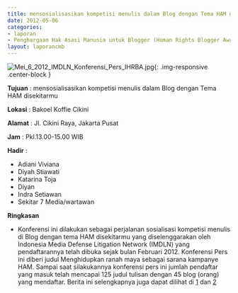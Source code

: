 ```yaml
---
title: mensosialisasikan kompetisi menulis dalam Blog dengan Tema HAM disekitarmu
date: 2012-05-06
categories:
- laporan
- Penghargaan Hak Asasi Manusia untuk Blogger (Human Rights Blogger Award)
layout: laporancmb
---
```



![Mei_6_2012_IMDLN_Konferensi_Pers_IHRBA.jpg](/uploads/Mei_6_2012_IMDLN_Konferensi_Pers_IHRBA.jpg){: .img-responsive .center-block }


**Tujuan** : mensosialisasikan kompetisi menulis dalam Blog dengan Tema HAM disekitarmu

**Lokasi** : Bakoel Koffie Cikini 

**Alamat** : Jl. Cikini Raya, Jakarta Pusat 

**Jam** : Pkl.13.00-15.00 WIB 

**Hadir** :
* Adiani Viviana
* Diyah Stiawati
* Katarina Toja
* Diyan
* Indra Setiawan
* Sekitar 7 Media/wartawan

**Ringkasan**  
* Konferensi ini dilakukan sebagai perjalanan sosialisasi kompetisi menulis di Blog dengan tema HAM disekitarmu yang diselenggarakan oleh Indonesia Media Defense Litigation Network (IMDLN) yang pendaftarannya telah dibuka sejak bulan Februari 2012. Konferensi Pers ini diberi judul Menghidupkan ranah maya sebagai sarana kampanye HAM. Sampai saat silakukannya konferensi pers ini jumlah pendaftar yang masuk telah mencapai 125 judul tulisan dengan 45 blog (orang) yang mendaftar. Berita ini selengkapnya juga dapat dilihat di [1](http://www.hamblogger.org/siaran-pers-%E2%80%9Dmenghidupkan-ranah-maya-sebagai-sarana-kampanye-ham%E2%80%9D-kompetisi-menulis-bertemakan-ham-di-blog/) dan [2](http://www.hamblogger.org/indonesia-human-rights-blog-award-media-penyebarluasan-hak-asasi-manusia-di-internet/)
